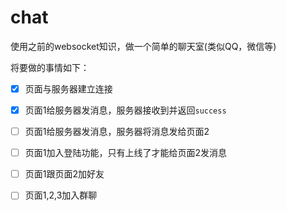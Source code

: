 # chat
使用之前的websocket知识，做一个简单的聊天室(类似QQ，微信等)

将要做的事情如下：

 - [x] 页面与服务器建立连接

 - [x] 页面1给服务器发消息，服务器接收到并返回`success`

 - [ ] 页面1给服务器发消息，服务器将消息发给页面2

 - [ ] 页面1加入登陆功能，只有上线了才能给页面2发消息

 - [ ] 页面1跟页面2加好友

 - [ ] 页面1,2,3加入群聊
